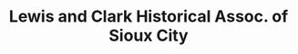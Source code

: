 ---
layout: repo
title: "Lewis and Clark Historical Assoc. of Sioux City"
id: 12182
permalink: repos/12182/
---